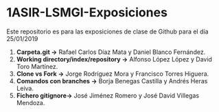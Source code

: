 # 1ASIR-LSMGI-Exposiciones

Este repositorio es para las exposiciones de clase de Github para el día 25/01/2019

1. **Carpeta.git ->** Rafael Carlos Díaz Mata y Daniel Blanco Fernández.
2. **Working directory/index/repository ->** Alfonso López López y David Toro Martínez.
3. **Clone vs Fork ->** Jorge Rodríguez Mora y Francisco Torres Higuera.
4. **Comandos con branches ->** Borja Benegas Castilla y Andrés Heras Leiva.
5. **Fichero gitignore->** José Jiménez Romero y José David Villegas Mendoza.
